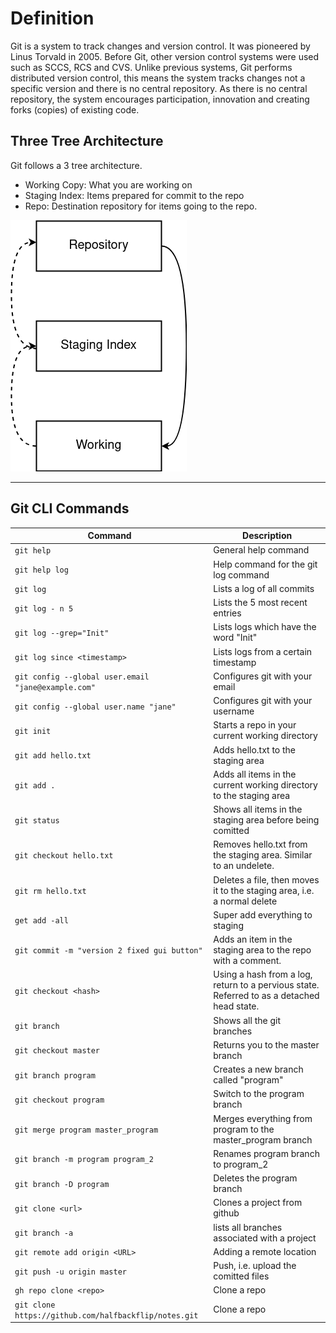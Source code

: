 # Definition

Git is a system to track changes and version control. It was pioneered by Linus Torvald in 2005. 
Before Git, other version control systems were used such as SCCS, RCS and CVS. Unlike previous systems, 
Git performs distributed version control, this means the system tracks changes not a specific version and
there is no central repository. As there is no central repository, the system encourages participation, innovation 
and creating forks (copies) of existing code. 

## Three Tree Architecture

Git follows a 3 tree architecture.
- Working Copy: What you are working on
- Staging Index: Items prepared for commit to the repo
- Repo: Destination repository for items going to the repo.

![three tree architecture](./GIT/img/three_tree.png)
___

## Git CLI Commands


| **Command** | **Description** |
| --------------|-------------------|
|`git help`| General help command |
|`git help log`| Help command for the git log command |
|`git log`| Lists a log of all commits|
|`git log - n 5`| Lists the 5 most recent entries |
|`git log --grep="Init"`| Lists logs which have the word "Init" |
|`git log since <timestamp>`| Lists logs from a certain timestamp|
|`git config --global user.email "jane@example.com"`| Configures git with your email |
|`git config --global user.name "jane"`|Configures git with your username |
|`git init`| Starts a repo in your current working directory |
|`git add hello.txt`| Adds hello.txt to the staging area |
|`git add .`| Adds all items in the current working directory to the staging area |
|`git status`| Shows all items in the staging area before being comitted |
|`git checkout hello.txt`| Removes hello.txt from the staging area. Similar to an undelete. |
|`git rm hello.txt`| Deletes a file, then moves it to the staging area, i.e. a normal delete |
|`get add -all`| Super add everything to staging |
|`git commit -m "version 2 fixed gui button"`| Adds an item in the staging area to the repo with a comment.|
|`git checkout <hash>`| Using a hash from a log, return to a pervious state. Referred to as a detached head state. |
|`git branch`| Shows all the git branches |
|`git checkout master`| Returns you to the master branch |
|`git branch program`| Creates a new branch called "program"|
|`git checkout program`| Switch to the program branch |
|`git merge program master_program`| Merges everything from program to the master_program branch |
|`git branch -m program program_2`| Renames program branch to program_2 |
|`git branch -D program`| Deletes the program branch |
|`git clone <url>`| Clones a project from github |
|`git branch -a`| lists all branches associated with a project|
|`git remote add origin <URL>`| Adding a remote location
|`git push -u origin master` | Push, i.e. upload the comitted files
|`gh repo clone <repo>` | Clone a repo
|`git clone https://github.com/halfbackflip/notes.git` | Clone a repo
